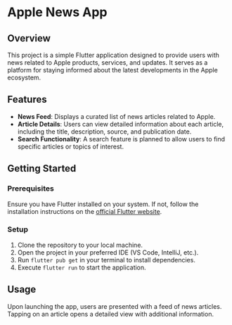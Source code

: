 # Apple News App

## Overview

This project is a simple Flutter application designed to provide users with news related to Apple products, services, and updates. It serves as a platform for staying informed about the latest developments in the Apple ecosystem.

## Features

- **News Feed**: Displays a curated list of news articles related to Apple.
- **Article Details**: Users can view detailed information about each article, including the title, description, source, and publication date.
- **Search Functionality**: A search feature is planned to allow users to find specific articles or topics of interest.

## Getting Started

### Prerequisites

Ensure you have Flutter installed on your system. If not, follow the installation instructions on the [official Flutter website](https://flutter.dev/docs/get-started/install).

### Setup

1. Clone the repository to your local machine.
2. Open the project in your preferred IDE (VS Code, IntelliJ, etc.).
3. Run `flutter pub get` in your terminal to install dependencies.
4. Execute `flutter run` to start the application.

## Usage

Upon launching the app, users are presented with a feed of news articles. Tapping on an article opens a detailed view with additional information.


